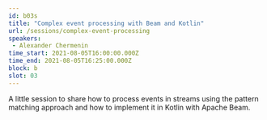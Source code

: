 ```yaml
---
id: b03s
title: "Complex event processing with Beam and Kotlin"
url: /sessions/complex-event-processing
speakers:
 - Alexander Chermenin
time_start: 2021-08-05T16:00:00.000Z
time_end: 2021-08-05T16:25:00.000Z
block: b
slot: 03
---
```


A little session to share how to process events in streams using the pattern matching approach and how to implement it in Kotlin with Apache Beam.